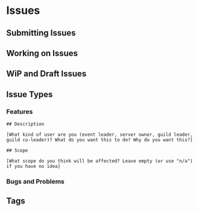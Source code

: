 # Issues

## Submitting Issues

## Working on Issues

## WiP and Draft Issues

## Issue Types

### Features

```MD
## Description

[What kind of user are you (event leader, server owner, guild leader, guild co-leader)? What do you want this to do? Why do you want this?]

## Scope

[What scope do you think will be affected? Leave empty (or use "n/a") if you have no idea]
```

### Bugs and Problems

## Tags
